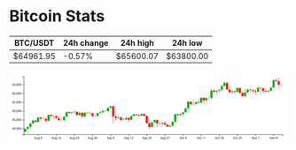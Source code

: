 # Bitcoin Stats

BTC/USDT|24h change|24h high|24h low|
|---|---|---|---|
|$64961.95|-0.57%|$65600.07|$63800.00|

<img src="./chart.svg">
